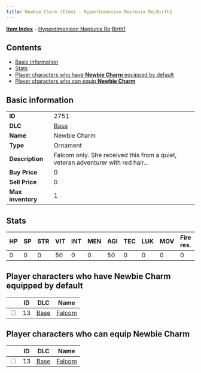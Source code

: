 ```yaml
---
title: Newbie Charm (Item) - Hyperdimension Neptunia Re;Birth1
---
```


[**Item Index**](/neptunia/rb1/item/index.html) - [Hyperdimension Neptunia Re;Birth1](/neptunia/rb1)

## Contents

- [Basic information](#basic-information)
- [Stats](#stats)
- [Player characters who have **Newbie Charm** equipped by default](#player-characters-who-have-newbie-charm-equipped-by-default)
- [Player characters who can equip **Newbie Charm**](#player-characters-who-can-equip-newbie-charm)

## Basic information

|   |   |
| -- | -- |
| **ID** | 2751 |
| **DLC** | [Base](/neptunia/rb1/dlc/1-base.html) |
| **Name** | Newbie Charm |
| **Type** | Ornament |
| **Description** | Falcom only. She received this from a quiet, veteran adventurer with red hair... |
| **Buy Price** | 0 |
| **Sell Price** | 0 |
| **Max inventory** | 1 |


## Stats

| HP | SP | STR | VIT | INT | MEN | AGI | TEC | LUK | MOV | Fire res. | Ice res. | Wind res. | Lightning res. |
| -- | -- | --- | --- | --- | --- | --- | --- | --- | --- | --------- | -------- | --------- | -------------- |
| 0 | 0 | 0 | 50 | 0 | 0 | 50 | 0 | 0 | 0 | 0 | 0 | 0 | 0 |


## Player characters who have **Newbie Charm** equipped by default

|    | ID | DLC | Name |
| -- | -- | --- | ---- |
| <input type="checkbox" id="rb1-player-1-13" class="trackbox" /> | 13 | [Base](/neptunia/rb1/dlc/1-base.html) | [Falcom](/neptunia/rb1/player/1-13-falcom.html) |


## Player characters who can equip **Newbie Charm**

|    | ID | DLC | Name |
| -- | -- | --- | ---- |
| <input type="checkbox" id="rb1-player-1-13" class="trackbox" /> | 13 | [Base](/neptunia/rb1/dlc/1-base.html) | [Falcom](/neptunia/rb1/player/1-13-falcom.html) |
